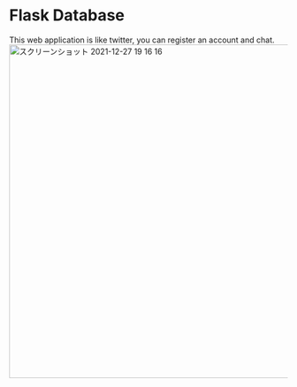 # Flask Database
This web application is like twitter, you can register an account and chat.
<img width="604" alt="スクリーンショット 2021-12-27 19 16 16" src="https://user-images.githubusercontent.com/45988963/147461935-ae75096b-315f-436b-bcab-77a4fa9ea5dc.png">

